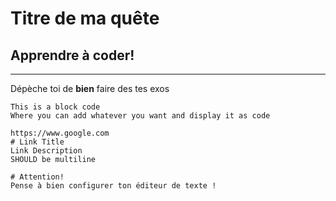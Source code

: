 # Titre de ma quête
## Apprendre à coder!
---
Dépèche toi de **bien** faire des tes exos


```
This is a block code
Where you can add whatever you want and display it as code
```

```ressource
https://www.google.com
# Link Title
Link Description
SHOULD be multiline
```

```alert-warning
# Attention!
Pense à bien configurer ton éditeur de texte !
```
